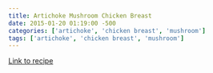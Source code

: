 ```yaml
---
title: Artichoke Mushroom Chicken Breast
date: 2015-01-20 01:19:00 -500
categories: ['artichoke', 'chicken breast', 'mushroom']
tags: ['artichoke', 'chicken breast', 'mushroom']
---
```


[Link to recipe](http://allrecipes.com/Recipe/Romantic-Chicken-with-Artichokes-and-Mushrooms/Detail.aspx?soid=carousel_0_rotd&prop24=rotd)

